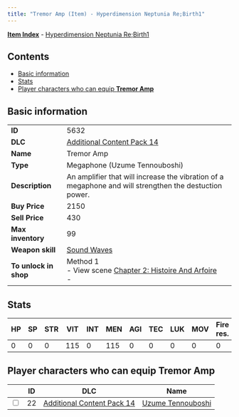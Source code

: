 ```yaml
---
title: "Tremor Amp (Item) - Hyperdimension Neptunia Re;Birth1"
---
```


[**Item Index**](/neptunia/rb1/item/index.html) - [Hyperdimension Neptunia Re;Birth1](/neptunia/rb1)

## Contents

- [Basic information](#basic-information)
- [Stats](#stats)
- [Player characters who can equip **Tremor Amp**](#player-characters-who-can-equip-tremor-amp)

## Basic information

|   |   |
| -- | -- |
| **ID** | 5632 |
| **DLC** | [Additional Content Pack 14](/neptunia/rb1/dlc/23-pack14.html) |
| **Name** | Tremor Amp |
| **Type** | Megaphone (Uzume Tennouboshi) |
| **Description** | An amplifier that will increase the vibration of a megaphone and will strengthen the destuction power. |
| **Buy Price** | 2150 |
| **Sell Price** | 430 |
| **Max inventory** | 99 |
| **Weapon skill** | [Sound Waves](/neptunia/rb1/skill/23-3701-sound-waves.html) |
| **To unlock in shop** | Method 1<br />- View scene [Chapter 2: Histoire And Arfoire](/neptunia/rb1/scene/1-201-chapter-2-histoire-and-arfoire.html)<br />-  |

## Stats

| HP | SP | STR | VIT | INT | MEN | AGI | TEC | LUK | MOV | Fire res. | Ice res. | Wind res. | Lightning res. |
| -- | -- | --- | --- | --- | --- | --- | --- | --- | --- | --------- | -------- | --------- | -------------- |
| 0 | 0 | 0 | 115 | 0 | 115 | 0 | 0 | 0 | 0 | 0 | 0 | 0 | 0 |

## Player characters who can equip **Tremor Amp**

|    | ID | DLC | Name |
| -- | -- | --- | ---- |
| <input type="checkbox" id="rb1-player-23-22" class="trackbox" /> | 22 | [Additional Content Pack 14](/neptunia/rb1/dlc/23-pack14.html) | [Uzume Tennouboshi](/neptunia/rb1/player/23-22-uzume-tennouboshi.html) |